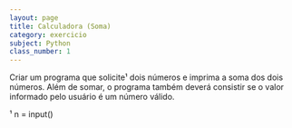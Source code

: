 ```yaml
---
layout: page
title: Calculadora (Soma)
category: exercicio
subject: Python
class_number: 1
---
```

Criar um programa que solicite¹ dois números e imprima a soma dos dois números.
Além de somar, o programa também deverá consistir se o valor informado pelo usuário é um número válido.

    
¹ n = input()
